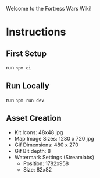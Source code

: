 Welcome to the Fortress Wars Wiki!

# Instructions

## First Setup

run `npm ci`

## Run Locally

run `npm run dev`

## Asset Creation

- Kit Icons: 48x48 jpg
- Map Image Sizes: 1280 x 720 jpg
- Gif Dimensions: 480 x 270
- Gif Bit depth: 8
- Watermark Settings (Streamlabs)
  - Position: 1782x958
  - Size: 82x82
